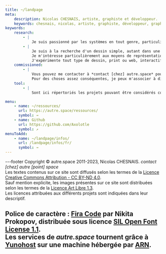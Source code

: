 ```yaml
---
title: ~/landpage
meta:
    description: Nicolas CHESNAIS, artiste, graphiste et développeur.
    keywords: chesnais, nicolas, artiste, graphiste, développeur, graphic design, graphic, design, art, digital, numérique, dessin, programmation, autre, espace, space, logiciel libre, free software, licence, libre
keywords:
    research:
        - |
            Je suis passionné par les systèmes en tout genre, particulièrement par les systèmes informatiques et les systèmes de mesure. Ma pratique consiste à les disséquer, les critiquer et les retraduire ; questionner les conventions et méthodes de représentations du monde à travers des propositions tantôt poétiques, tantôt politiques.
        - |
            Je suis à la recherche d'un dessin simple, autant dans une recherche d'économie de moyen que d'influence des mouvements de contre-culture et de l'esthétique contrainte des débuts de l'informatique.  
            Je m'intéresse particulièrement aux moyens de représentation du monde, influencés par toute l'imagerie scientifique des schémas aux cartes, mais aussi aux formes de narrations et à la publication que l'on peut développer avec l'outil informatique suite aux projets initiés avec luvan et Léo Henry.  
            J'expérimente tout type de dessin, print ou web, interactif ou statique, animation, typographie, UI/UX design, patterns, etc.
    commissioned:
        - |
            Vous pouvez me contacter à *contact [chez] autre.space* pour toute commande.  
            Pour des choses assez conséquentes, je peux m'associer à différentes personnes avec qui j'ai l'habitude de travailler.
    tool:
        - |
            Sont ici répertoriés les projets pouvant être considérés comme des outils en eux-même, des propositions de normes et quelques bouts de code indépendants et à peu près génériques.

menu:
    - name: ~/ressources/
      url: https://autre.space/ressources/
      symbol: →
    - name: Github
      url: https://github.com/Axolotle
      symbol: ↗
menuToAdd:
    - name: ~/landpage/infos/
      url: /landpage/infos/fr/
      symbol: →
---
```

---footer
Copyright © autre.space 2011-2023, Nicolas CHESNAIS. *contact [chez] autre [point] space*  
Les textes contenus sur ce site sont diffusés selon les termes de la [Licence Creative Commons Attribution - CC BY-ND 4.0](http://creativecommons.org/licenses/by-nd/4.0/).  
Sauf mention explicite, les images présentes sur ce site sont distribuées selon les termes de la [Licence Art Libre 1.3](http://www.artlibre.org/).  
Les licences attribuées aux différents projets sont indiquées dans leur descriptif.

Police de caractère : [Fira Code](https://github.com/tonsky/FiraCode/) par Nikita Prokopov, distribuée sous licence [SIL Open Font License 1.1](https://github.com/tonsky/FiraCode/blob/master/LICENSE).  
Les services de *autre.space* tournent grâce à [Yunohost](https://yunohost.org/) sur une machine hébergée par [ARN](http://arn-fai.net/).
---
